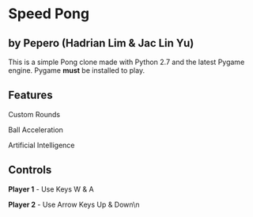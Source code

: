 # Speed Pong 
## by Pepero (Hadrian Lim & Jac Lin Yu)


This is a simple Pong clone made with Python 2.7 and the latest Pygame engine.
Pygame __must__ be installed to play.

## Features 

 Custom Rounds

 Ball Acceleration

 Artificial Intelligence


## Controls

__Player 1__ - Use Keys W & A

__Player 2__ - Use Arrow Keys Up & Down\n